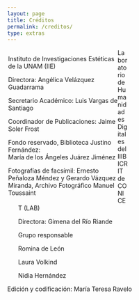 ```yaml
---
layout: page
title: Créditos
permalink: /creditos/
type: extras
---
```


<div class="row">
   <div class="col-left" style="padding-left: 2px;
   float: left;
   width: 50%;">

Instituto de Investigaciones Estéticas de la UNAM (IIE)</br>

Directora: Angélica Velázquez Guadarrama

Secretario Académico: Luis Vargas de Santiago

Coordinador de Publicaciones: Jaime Soler Frost



Fondo reservado, Biblioteca Justino Fernández:</br>
María de los Ángeles Juárez Jiménez

Fotografías de facsímil: Ernesto Peñaloza Méndez y Gerardo Vázquez Miranda, Archivo Fotográfico Manuel Toussaint

</div>

 <div class="col-right" style="padding-left: 25px; width: 50%;">

 Laboratorio de Humanidades Digitales del IIIBICRIT de CONICET (LAB)
 
Directora: Gimena del Río Riande

Grupo responsable

Romina de León

Laura Volkind

Nidia Hernández

</div>
<div>

Edición y codificación: María Teresa Ravelo

</div>